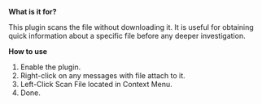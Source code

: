 **What is it for?**

This plugin scans the file without downloading it. It is useful for obtaining quick information about a specific file before any deeper investigation.

**How to use**

1. Enable the plugin.
2. Right-click on any messages with file attach to it.
3. Left-Click Scan File located in Context Menu.
4. Done.
